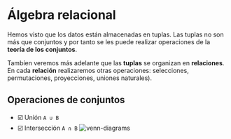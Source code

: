 # Álgebra relacional

Hemos visto que los datos están almacenadas en tuplas. Las tuplas no son más que conjuntos y por tanto se les puede realizar operaciones de la **teoría de los conjuntos**.

Tambíen veremos más adelante que las **tuplas** se organizan en **relaciones**. En cada **relación** realizaremos otras operaciones: selecciones, permutaciones, proyecciones, uniones naturales).

## Operaciones de conjuntos

- ☑️ Unión <code>A ∪ B</code>
- ☑️ Intersección <code>A ∩ B</code>
![venn-diagrams](https://github.com/webferrol/ddbb_sessions/assets/35032717/6ab31558-1c3b-4db0-93a4-21e699ed6bdb)
